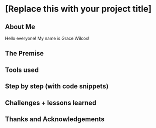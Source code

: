 # [Replace this with your project title]

## About Me
Hello everyone! My name is Grace Wilcox!

## The Premise

## Tools used

## Step by step (with code snippets)

## Challenges + lessons learned

## Thanks and Acknowledgements
